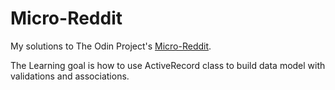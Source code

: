 # Micro-Reddit

My solutions to The Odin Project's [Micro-Reddit](https://theodinproject.com/courses/ruby-on-rails/lessons/building-with-active-record-ruby-on-rails#project-micro-reddit).

The Learning goal is how to use ActiveRecord class to build data model with validations and associations.
